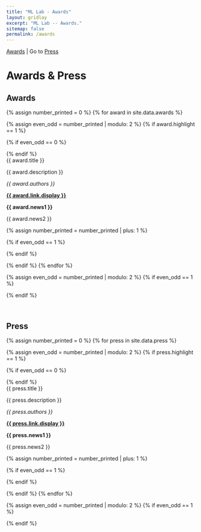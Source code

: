 ```yaml
---
title: "ML Lab - Awards"
layout: gridlay
excerpt: "ML Lab -- Awards."
sitemap: false
permalink: /awards
---
```


[Awards](#awards) | Go to [Press](#press)

# Awards & Press

## Awards



{% assign number_printed = 0 %}
{% for award in site.data.awards %}

{% assign even_odd = number_printed | modulo: 2 %}
{% if award.highlight == 1 %}

{% if even_odd == 0 %}
<div class="row">
{% endif %}

<div class="col-sm-6 clearfix">
 <div class="well">
  <pubtit>{{ award.title }}</pubtit>
<!--  <img src="{{ site.url }}{{ site.baseurl }}/images/pubpic/{{ award.image }}" class="img-responsive" width="33%" style="float: left" />-->
  <p>{{ award.description }}</p>
  <p><em>{{ award.authors }}</em></p>
  <p><strong><a href="{{ award.link.url }}">{{ award.link.display }}</a></strong></p>
  <p class="text-danger"><strong> {{ award.news1 }}</strong></p>
  <p> {{ award.news2 }}</p>
 </div>
</div>

{% assign number_printed = number_printed | plus: 1 %}

{% if even_odd == 1 %}
</div>
{% endif %}

{% endif %}
{% endfor %}

{% assign even_odd = number_printed | modulo: 2 %}
{% if even_odd == 1 %}
</div>
{% endif %}

<p> &nbsp; </p>


## Press

<!--{% for award in site.data.awards %}

  {{ award.title }} <br />
  <em>{{ award.authors }} </em><br /><a href="{{ award.link.url }}">{{ award.link.display }}</a>

{% endfor %}-->
{% assign number_printed = 0 %}
{% for press in site.data.press %}

{% assign even_odd = number_printed | modulo: 2 %}
{% if press.highlight == 1 %}

{% if even_odd == 0 %}
<div class="row">
{% endif %}

<div class="col-sm-6 clearfix">
 <div class="well">
  <pubtit>{{ press.title }}</pubtit>
<!--  <img src="{{ site.url }}{{ site.baseurl }}/images/pubpic/{{ award.image }}" class="img-responsive" width="33%" style="float: left" />-->
  <p>{{ press.description }}</p>
  <p><em>{{ press.authors }}</em></p>
  <p><strong><a href="{{ press.link.url }}">{{ press.link.display }}</a></strong></p>
  <p class="text-danger"><strong> {{ press.news1 }}</strong></p>
  <p> {{ press.news2 }}</p>
 </div>
</div>

{% assign number_printed = number_printed | plus: 1 %}

{% if even_odd == 1 %}
</div>
{% endif %}

{% endif %}
{% endfor %}

{% assign even_odd = number_printed | modulo: 2 %}
{% if even_odd == 1 %}
</div>
{% endif %}

<p> &nbsp; </p>
